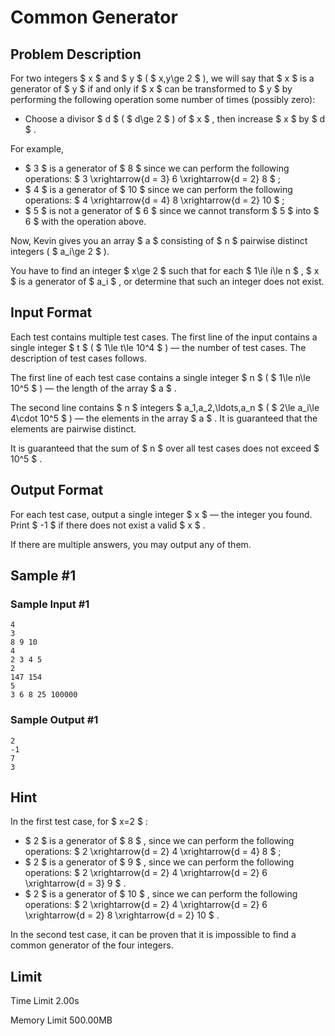 # Common Generator

## Problem Description

For two integers $ x $ and $ y $ ( $ x,y\ge 2 $ ), we will say that $ x $ is a generator of $ y $ if and only if $ x $ can be transformed to $ y $ by performing the following operation some number of times (possibly zero):

- Choose a divisor $ d $ ( $ d\ge 2 $ ) of $ x $ , then increase $ x $ by $ d $ .

For example,

- $ 3 $ is a generator of $ 8 $ since we can perform the following operations: $ 3 \xrightarrow{d = 3} 6 \xrightarrow{d = 2} 8 $ ;
- $ 4 $ is a generator of $ 10 $ since we can perform the following operations: $ 4 \xrightarrow{d = 4} 8 \xrightarrow{d = 2} 10 $ ;
- $ 5 $ is not a generator of $ 6 $ since we cannot transform $ 5 $ into $ 6 $ with the operation above.

Now, Kevin gives you an array $ a $ consisting of $ n $ pairwise distinct integers ( $ a_i\ge 2 $ ).

You have to find an integer $ x\ge 2 $ such that for each $ 1\le i\le n $ , $ x $ is a generator of $ a_i $ , or determine that such an integer does not exist.

## Input Format

Each test contains multiple test cases. The first line of the input contains a single integer $ t $ ( $ 1\le t\le 10^4 $ ) — the number of test cases. The description of test cases follows.

The first line of each test case contains a single integer $ n $ ( $ 1\le n\le 10^5 $ ) — the length of the array $ a $ .

The second line contains $ n $ integers $ a_1,a_2,\ldots,a_n $ ( $ 2\le a_i\le 4\cdot 10^5 $ ) — the elements in the array $ a $ . It is guaranteed that the elements are pairwise distinct.

It is guaranteed that the sum of $ n $ over all test cases does not exceed $ 10^5 $ .

## Output Format

For each test case, output a single integer $ x $ — the integer you found. Print $ -1 $ if there does not exist a valid $ x $ .

If there are multiple answers, you may output any of them.

## Sample #1

### Sample Input #1

```
4
3
8 9 10
4
2 3 4 5
2
147 154
5
3 6 8 25 100000
```

### Sample Output #1

```
2
-1
7
3
```

## Hint

In the first test case, for $ x=2 $ :

- $ 2 $ is a generator of $ 8 $ , since we can perform the following operations: $ 2 \xrightarrow{d = 2} 4 \xrightarrow{d = 4} 8 $ ;
- $ 2 $ is a generator of $ 9 $ , since we can perform the following operations: $ 2 \xrightarrow{d = 2} 4 \xrightarrow{d = 2} 6 \xrightarrow{d = 3} 9 $ .
- $ 2 $ is a generator of $ 10 $ , since we can perform the following operations: $ 2 \xrightarrow{d = 2} 4 \xrightarrow{d = 2} 6 \xrightarrow{d = 2} 8 \xrightarrow{d = 2} 10 $ .

In the second test case, it can be proven that it is impossible to find a common generator of the four integers.

## Limit



Time Limit
2.00s

Memory Limit
500.00MB